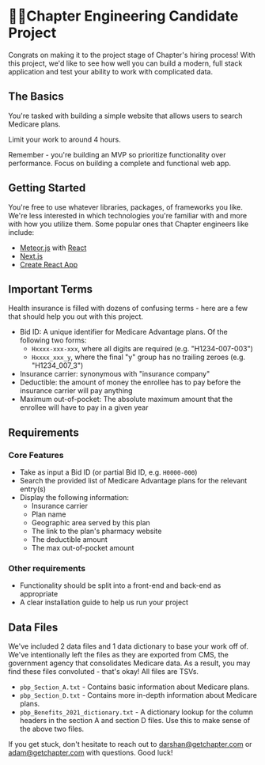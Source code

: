 # 🧑‍💻Chapter Engineering Candidate Project

Congrats on making it to the project stage of Chapter's hiring process! With this project, we'd like to see how well you can build a modern, full stack application and test your ability to work with complicated data.

## The Basics

You're tasked with building a simple website that allows users to search Medicare plans.

Limit your work to around 4 hours.

Remember - you're building an MVP so prioritize functionality over performance. Focus on building a complete and functional web app.

## Getting Started

You're free to use whatever libraries, packages, of frameworks you like. We're less interested in which technologies you're familiar with and more with how you utilize them. Some popular ones that Chapter engineers like include:

- [Meteor.js](https://www.meteor.com/) with [React](https://guide.meteor.com/react.html)
- [Next.js](https://nextjs.org/)
- [Create React App](https://create-react-app.dev/)

## Important Terms

Health insurance is filled with dozens of confusing terms - here are a few that should help you out with this project.

- Bid ID: A unique identifier for Medicare Advantage plans. Of the following two forms:
  - `Hxxxx-xxx-xxx`, where all digits are required (e.g. "H1234-007-003")
  - `Hxxxx_xxx_y`, where the final "y" group has no trailing zeroes (e.g. "H1234_007_3")
- Insurance carrier: synonymous with "insurance company"
- Deductible: the amount of money the enrollee has to pay before the insurance carrier will pay anything
- Maximum out-of-pocket: The absolute maximum amount that the enrollee will have to pay in a given year

## Requirements

### Core Features
- Take as input a Bid ID (or partial Bid ID, e.g. `H0000-000`)
- Search the provided list of Medicare Advantage plans for the relevant entry(s)
- Display the following information:
  - Insurance carrier
  - Plan name
  - Geographic area served by this plan
  - The link to the plan's pharmacy website
  - The deductible amount
  - The max out-of-pocket amount

### Other requirements
- Functionality should be split into a front-end and back-end as appropriate
- A clear installation guide to help us run your project

## Data Files

We've included 2 data files and 1 data dictionary to base your work off of. We've intentionally left the files as they are exported from CMS, the government agency that consolidates Medicare data. As a result, you may find these files convoluted - that's okay! All files are TSVs.

- `pbp_Section_A.txt` - Contains basic information about Medicare plans.
- `pbp_Section_D.txt` - Contains more in-depth information about Medicare plans.
- `pbp_Benefits_2021_dictionary.txt` - A dictionary lookup for the column headers in the section A and section D files. Use this to make sense of the above two files.

If you get stuck, don't hesitate to reach out to darshan@getchapter.com or adam@getchapter.com with questions. Good luck!
